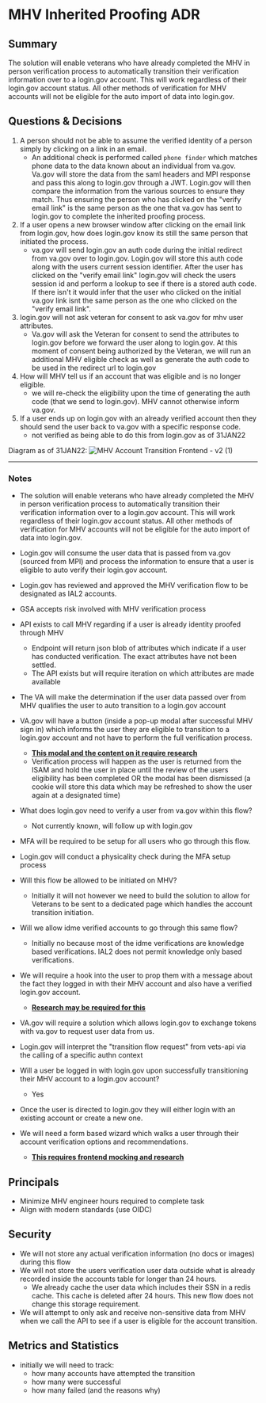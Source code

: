 # MHV Inherited Proofing ADR

## Summary
The solution will enable veterans who have already completed the MHV in person verification process to automatically transition their verification information over to a login.gov account. This will work regardless of their login.gov account status. All other methods of verification for MHV accounts will not be eligible for the auto import of data into login.gov.

## Questions & Decisions
 1. A person should not be able to assume the verified identity of a person simply by clicking on a link in an email.
    - An additional check is performed called `phone finder` which matches phone data to the data known about an individual from va.gov. Va.gov will store the data from the saml headers and MPI response and pass this along to login.gov through a JWT. Login.gov will then compare the information from the various sources to ensure they match. Thus ensuring the person who has clicked on the "verify email link" is the same person as the one that va.gov has sent to login.gov to complete the inherited proofing process.
2. If a user opens a new browser window after clicking on the email link from login.gov, how does login.gov know its still the same person that initiated the process.
   - va.gov will send login.gov an auth code during the initial redirect from va.gov over to login.gov. Login.gov will store this auth code along with the users current session identifier. After the user has clicked on the "verify email link" login.gov will check the users session id and perform a lookup to see if there is a stored auth code. If there isn't it would infer that the user who clicked on the initial va.gov link isnt the same person as the one who clicked on the "verify email link".
3. login.gov will not ask veteran for consent to ask va.gov for mhv user attributes.
   - Va.gov will ask the Veteran for consent to send the attributes to login.gov before we forward the user along to login.gov. At this moment of consent being authorized by the Veteran, we will run an additional MHV eligible check as well as generate the auth code to be used in the redirect url to login.gov
5. How will MHV tell us if an account that was eligible and is no longer eligible.
   - we will re-check the eligibility upon the time of generating the auth code (that we send to login.gov). MHV cannot otherwise inform va.gov.
6. If a user ends up on login.gov with an already verified account then they should send the user back to va.gov with a specific response code.
   - not verified as being able to do this from login.gov as of 31JAN22


Diagram as of 31JAN22:
![MHV Account Transition Frontend - v2 (1)](https://user-images.githubusercontent.com/71290526/151864066-5788ae99-ff59-45c8-87eb-950caf41f09c.png)












-----------------------------------
### Notes

* The solution will enable veterans who have already completed the MHV in person verification process to automatically transition their verification information over to a login.gov account. This will work regardless of their login.gov account status. All other methods of verification for MHV accounts will not be eligible for the auto import of data into login.gov.

* Login.gov will consume the user data that is passed from va.gov (sourced from MPI) and process the information to ensure that a user is eligible to auto verify their login.gov account.

* Login.gov has reviewed and approved the MHV verification flow to be designated as IAL2 accounts.
* GSA accepts risk involved with MHV verification process
* API exists to call MHV regarding if a user is already identity proofed through MHV
  * Endpoint will return json blob of attributes which indicate if a user has conducted verification. The exact attributes have not been settled.
  * The API exists but will require iteration on which attributes are made available
* The VA will make the determination if the user data passed over from MHV qualifies the user to auto transition to a login.gov account
* VA.gov will have a button (inside a pop-up modal after successful MHV sign in) which informs the user they are eligible to transition to a login.gov account and not have to perform the full verification process.
  * <ins>**This modal and the content on it require research**</ins>
  * Verification process will happen as the user is returned from the ISAM and hold the user in place until the review of the users eligibility has been completed OR the modal has been dismissed (a cookie will store this data which may be refreshed to show the user again at a designated time)
* What does login.gov need to verify a user from va.gov within this flow?
  * Not currently known, will follow up with login.gov
* MFA will be required to be setup for all users who go through this flow.
* Login.gov will conduct a physicality check during the MFA setup process
* Will this flow be allowed to be initiated on MHV?
  * Initially it will not however we need to build the solution to allow for Veterans to be sent to a dedicated page which handles the account transition initiation.
* Will we allow idme verified accounts to go through this same flow?
  * Initially no because most of the idme verifications are knowledge based verifications. IAL2 does not permit knowledge only based verifications.
*  We will require a hook into the user to prop them with a message about the fact they logged in with their MHV account and also have a verified login.gov account.
   *  <ins>**Research may be required for this**</ins>
*  VA.gov will require a solution which allows login.gov to exchange tokens with va.gov to request user data from us.
*  Login.gov will interpret the "transition flow request" from vets-api via the calling of a specific authn context
*  Will a user be logged in with login.gov upon successfully transitioning their MHV account to a login.gov account?
   *  Yes
*  Once the user is directed to login.gov they will either login with an existing account or create a new one.
*  We will need a form based wizard which walks a user through their account verification options and recommendations.
   *  **<ins>This requires frontend mocking and research</ins>**

## Principals
* Minimize MHV engineer hours required to complete task
* Align with modern standards (use OIDC)

## Security
* We will not store any actual verification information (no docs or images) during this flow
* We will not store the users verification user data outside what is already recorded inside the accounts table for longer than 24 hours.
  * We already cache the user data which includes their SSN in a redis cache. This cache is deleted after 24 hours. This new flow does not change this storage requirement.
* We will attempt to only ask and receive non-sensitive data from MHV when we call the API to see if a user is eligible for the account transition.

## Metrics and Statistics
* initially we will need to track: 
  * how many accounts have attempted the transition
  * how many were successful
  * how many failed (and the reasons why)
